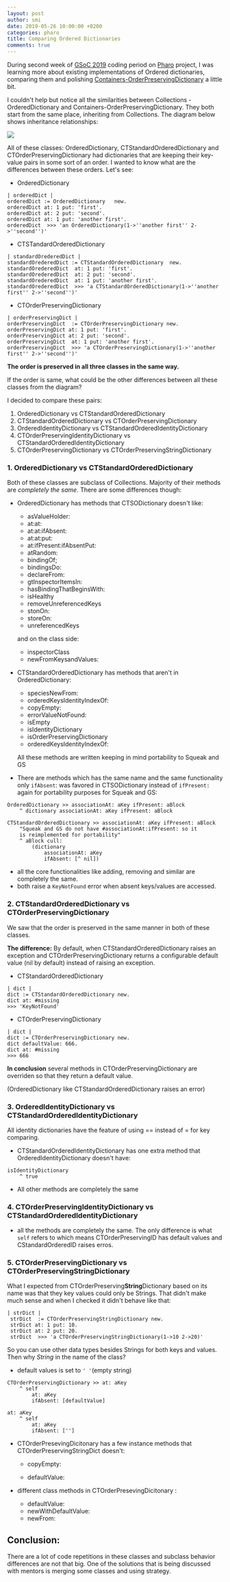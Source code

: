 ```yaml
---
layout: post
author: smi
date: 2019-05-26 10:00:00 +0200
categories: pharo
title: Comparing Ordered Dictionaries
comments: true
---
```


During second week of [GSoC 2019](<https://summerofcode.withgoogle.com/>) coding period on [Pharo](<http://pharo.org/>) project, I was learning more about existing implementations of Ordered dictionaries, comparing them and polishing [Containers-OrderPreservingDictionary](<https://github.com/Ducasse/Containers-OrderPreservingDictionary>) a little bit.

I couldn't help but notice all the similarities between Collections - OrderedDictionary and Containers-OrderPreservingDictionary. They both start from the same place, inheriting from Collections. The diagram below shows inheritance relationships:

![](/images/dictionaries.png)



All of these classes: OrderedDictionary, CTStandardOrderedDictionary and CTOrderPreservingDictionary had dictionaries that are keeping their key-value pairs in some sort of an order. I wanted to know what are the differences between these orders. Let's see:

+ OrderedDictionary

```smalltalk
| orderedDict |
orderedDict := OrderedDictionary   new. 
orderedDict at: 1 put: 'first'.
orderedDict at: 2 put: 'second'.
orderedDict at: 1 put: 'another first'.
orderedDict  >>> 'an OrderedDictionary(1->''another first'' 2->''second'')'
```

+ CTSTandardOrderedDictionary

```smalltalk
| standardOrederedDict |
standardOrederedDict := CTStandardOrderedDictionary  new. 
standardOrederedDict  at: 1 put: 'first'.
standardOrederedDict  at: 2 put: 'second'.
standardOrederedDict  at: 1 put: 'another first'.
standardOrederedDict  >>> 'a CTStandardOrderedDictionary(1->''another first'' 2->''second'')'
```

+ CTOrderPreservingDictionary

```smalltalk
| orderPreservingDict |
orderPreservingDict  := CTOrderPreservingDictionary new. 
orderPreservingDict at: 1 put: 'first'.
orderPreservingDict at: 2 put: 'second'.
orderPreservingDict  at: 1 put: 'another first'.
orderPreservingDict  >>> 'a CTOrderPreservingDictionary(1->''another first'' 2->''second'')'
```



**The order is preserved in all three classes in the same way.** 



If the order is same, what could be the other differences between all these classes from the diagram?

I decided to compare these pairs:

1. OrderedDictionary vs CTStandardOrderedDictionary
2. CTStandardOrderedDictionary vs CTOrderPreservingDictionary
3. OrderedIdentityDictionary vs CTStandardOrderedIdentityDictionary
4. CTOrderPreservingIdentityDictionary vs CTStandardOrderedIdentityDictionary
5. CTOrderPreservingDictionary vs CTOrderPreservingStringDictionary



### 1.  OrderedDictionary vs CTStandardOrderedDictionary

Both of these classes are subclass of Collections. Majority of their methods are *completely the same*. There are some differences though:

+ OrderedDictionary has methods that CTSODictionary doesn't like:

  + asValueHolder:
  + at:at:
  + at:at:ifAbsent:
  + at:at:put:
  + at:ifPresent:ifAbsentPut:
  + atRandom:
  + bindingOf;
  + bindingsDo:
  + declareFrom:
  + gtInspectorItemsIn:
  + hasBindingThatBeginsWith:
  + isHealthy
  + removeUnreferencedKeys
  + stonOn:
  + storeOn:
  + unreferencedKeys

  and on the class side:

  + inspectorClass
  + newFromKeysandValues:


+ CTStandardOrderedDictionary has methods that aren't in OrderedDictionary:

  + speciesNewFrom:
  + orderedKeysIdentityIndexOf:
  + copyEmpty:
  + errorValueNotFound:
  + isEmpty
  + isIdentityDictionary
  + isOrderPreservingDictionary
  + orderedKeysIdentityIndexOf: 

  All these methods are written keeping in mind portability to Squeak and GS

+ There are methods which has the same name and the same functionality only `ifAbsent`: was favored in CTSODictionary instead of `ifPresent:` again for portability purposes for Squeak and GS: 

```smalltalk
OrderedDictionary >> associationAt: aKey ifPresent: aBlock
	^ dictionary associationAt: aKey ifPresent: aBlock
```

```smalltalk
CTStandardOrderedDictionary >> associationAt: aKey ifPresent: aBlock
	"Squeak and GS do not have #associationAt:ifPresent: so it
	is reimplemented for portability"
	^ aBlock cull:
		(dictionary
			associationAt: aKey
			ifAbsent: [^ nil])
```

+ all the core functionalities like adding, removing and similar are completely the same.
+ both raise a `KeyNotFound` error when absent keys/values are accessed. 



### 2. CTStandardOrderedDictionary vs CTOrderPreservingDictionary 

We saw that the order is preserved in the same manner in both of these classes. 

**The difference:** By default, when CTStandardOrderedDictionary raises an exception and CTOrderPreservingDictionary returns a configurable default value (nil by default) instead of raising an exception. 

+ CTStandardOrderedDictionary

```
| dict |
dict := CTStandardOrderedDictionary new. 
dict at: #missing
>>> 'KeyNotFound'
```

+ CTOrderPreservingDictionary

```
| dict |
dict := CTOrderPreservingDictionary new. 
dict defaultValue: 666.
dict at: #missing
>>> 666
```

**In conclusion** several methods in CTOrderPreservingDictionary are overriden so that they return a default value. 

(OrderedDictionary like CTStandardOrderedDictionary raises an error)

### 3. OrderedIdentityDictionary vs CTStandardOrderedIdentityDictionary

All identity dictionaries have the feature of using == instead of = for key comparing.

+ CTStandardOrderedIdentityDictionary has one extra method that OrderedIdentityDictionary doesn't have:

```
isIdentityDictionary
	^ true
```

+ All other methods are completely the same

### 4. CTOrderPreservingIdentityDictionary vs CTStandardOrderedIdentityDictionary

+ all the methods are completely the same. The only difference is what `self` refers to which means CTOrderPreservingID has default values and CStandardOrderedID raises erros.

### 5. CTOrderPreservingDictionary vs CTOrderPreservingStringDictionary

What I expected from CTOrderPreserving**String**Dictionary based on its name was that they key values could only be Strings. That didn't make much sense and when I checked it didn't behave like that:

```smalltalk
| strDict |
 strDict  := CTOrderPreservingStringDictionary new. 
 strDict at: 1 put: 10.
 strDict at: 2 put: 20.
 strDict  >>> 'a CTOrderPreservingStringDictionary(1->10 2->20)'
```

So you can use other data types besides Strings for both keys and values. Then why *String* in the name of the class?

+ default values is set to ` ' ' `(empty string)

```smalltalk
CTOrderPreservingDictionary >> at: aKey
	^ self
		at: aKey
		ifAbsent: [defaultValue]
```

```smalltalk
at: aKey
	^ self
		at: aKey
		ifAbsent: ['']
```

+ CTOrderPresevingDicitonary has a few instance methods that CTOrderPreservingStringDict doesn't: 

  + copyEmpty:

  + defaultValue:

+ different class methods in CTOrderPresevingDicitonary :

  + defaultValue:
  + newWithDefaultValue:
  + newFrom:
  

  
## Conclusion:

  There are a lot of code repetitions in these classes and subclass behavior differences are not that big. One of the solutions that is being discussed with mentors is merging some classes and using strategy.



